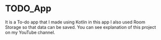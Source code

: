 # TODO_App
It is a To-do app that I made using Kotlin in this app I also used Room Storage so that data can be saved. You can see explanation of this project on my YouTube channel.
